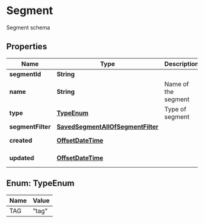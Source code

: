 

# Segment

Segment schema
## Properties

Name | Type | Description | Notes
------------ | ------------- | ------------- | -------------
**segmentId** | **String** |  | 
**name** | **String** | Name of the segment |  [optional]
**type** | [**TypeEnum**](#TypeEnum) | Type of segment |  [optional] [readonly]
**segmentFilter** | [**SavedSegmentAllOfSegmentFilter**](SavedSegmentAllOfSegmentFilter.md) |  | 
**created** | [**OffsetDateTime**](OffsetDateTime.md) |  |  [optional] [readonly]
**updated** | [**OffsetDateTime**](OffsetDateTime.md) |  |  [optional] [readonly]



## Enum: TypeEnum

Name | Value
---- | -----
TAG | &quot;tag&quot;



